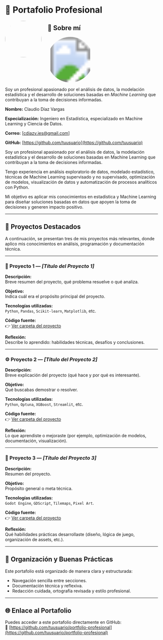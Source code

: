 # 💼 Portafolio Profesional

<img src="https://github.com/barcklan.png" width="120" align="left" style="border-radius:50%; margin-right:20px;">

## 👋 Sobre mí

<p align="left">
  <svg width="150" height="150">
    <clipPath id="circleView">
      <circle cx="75" cy="75" r="75" />
    </clipPath>
    <image href="https://github.com/barcklan.png" width="150" height="150" clip-path="url(#circleView)" />
  </svg>
</p>


Soy un profesional apasionado por el análisis de datos, la modelación estadística y el desarrollo de soluciones basadas en *Machine Learning* que contribuyan a la toma de decisiones informadas.


**Nombre:** Claudio Díaz Vargas

**Especialización:** Ingeniero en Estadística, especializado en Machine Learning y Ciencia de Datos.

**Correo:** [cdiazv.ies@gmail.com]

**GitHub:** [https://github.com/tuusuario](https://github.com/tuusuario)

Soy un profesional apasionado por el análisis de datos, la modelación estadística y el desarrollo de soluciones basadas en Machine Learning que contribuyan a la toma de decisiones informadas.

Tengo experiencia en análisis exploratorio de datos, modelado estadístico, técnicas de Machine Learning supervisado y no supervisado, optimización de modelos, visualización de datos y automatización de procesos analíticos con Python.

Mi objetivo es aplicar mis conocimientos en estadística y Machine Learning para diseñar soluciones basadas en datos que apoyen la toma de decisiones y generen impacto positivo.

---

## 🚀 Proyectos Destacados

A continuación, se presentan tres de mis proyectos más relevantes, donde aplico mis conocimientos en análisis, programación y documentación técnica.

---

### 🧩 Proyecto 1 — *[Título del Proyecto 1]*

**Descripción:**  
Breve resumen del proyecto, qué problema resuelve o qué analiza.

**Objetivo:**  
Indica cuál era el propósito principal del proyecto.

**Tecnologías utilizadas:**  
`Python`, `Pandas`, `Scikit-learn`, `Matplotlib`, etc.

**Código fuente:**  
👉 [Ver carpeta del proyecto](./proyecto1)

**Reflexión:**  
Describe lo aprendido: habilidades técnicas, desafíos y conclusiones.

---

### ⚙️ Proyecto 2 — *[Título del Proyecto 2]*

**Descripción:**  
Breve explicación del proyecto (qué hace y por qué es interesante).

**Objetivo:**  
Qué buscabas demostrar o resolver.

**Tecnologías utilizadas:**  
`Python`, `Optuna`, `XGBoost`, `Streamlit`, etc.

**Código fuente:**  
👉 [Ver carpeta del proyecto](./proyecto2)

**Reflexión:**  
Lo que aprendiste o mejoraste (por ejemplo, optimización de modelos, documentación, visualización).

---

### 🔬 Proyecto 3 — *[Título del Proyecto 3]*

**Descripción:**  
Resumen del proyecto.

**Objetivo:**  
Propósito general o meta técnica.

**Tecnologías utilizadas:**  
`Godot Engine`, `GDScript`, `Tilemaps`, `Pixel Art`.

**Código fuente:**  
👉 [Ver carpeta del proyecto](./proyecto3)

**Reflexión:**  
Qué habilidades prácticas desarrollaste (diseño, lógica de juego, organización de assets, etc.).

---

## 🧭 Organización y Buenas Prácticas

Este portafolio está organizado de manera clara y estructurada:
- Navegación sencilla entre secciones.
- Documentación técnica y reflexiva.
- Redacción cuidada, ortografía revisada y estilo profesional.

---

## 🌐 Enlace al Portafolio

Puedes acceder a este portafolio directamente en GitHub:  
🔗 [https://github.com/tuusuario/portfolio-profesional](https://github.com/tuusuario/portfolio-profesional)
